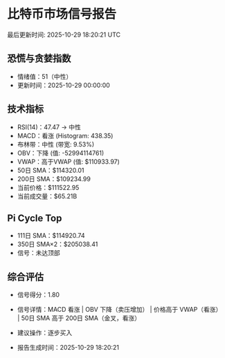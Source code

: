 # 比特币市场信号报告

最后更新时间: 2025-10-29 18:20:21 UTC

## 恐慌与贪婪指数
- 情绪值：51（中性）
- 更新时间：2025-10-29 00:00:00

## 技术指标
- RSI(14)：47.47 → 中性
- MACD：看涨 (Histogram: 438.35)
- 布林带：中性 (带宽: 9.53%)
- OBV：下降 (值: -52994114761)
- VWAP：高于VWAP (值: $110933.97)
- 50日 SMA：$114320.01
- 200日 SMA：$109234.99
- 当前价格：$111522.95
- 当前成交量：$65.21B

## Pi Cycle Top
- 111日 SMA：$114920.74
- 350日 SMA×2：$205038.41
- 信号：未达顶部

## 综合评估
- 信号得分：1.80
- 信号详情：MACD 看涨 | OBV 下降（卖压增加） | 价格高于 VWAP（看涨） | 50日 SMA 高于 200日 SMA（金叉，看涨）
- 建议操作：逐步买入

- 报告生成时间：2025-10-29 18:20:21
